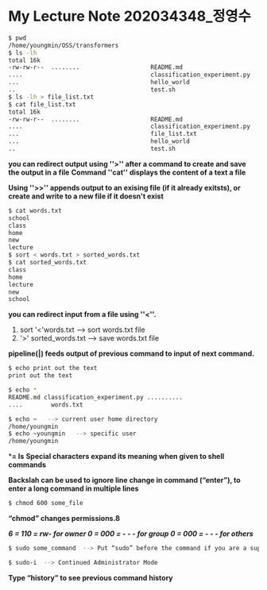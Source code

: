 # **My Lecture Note** 202034348_정영수

```sh
$ pwd
/home/youngmin/OSS/transformers
$ ls -lh
total 16k
-rw-rw-r--  ........                    README.md
....                                    classification_experiment.py
...                                     hello_world
..                                      test.sh
$ ls -lh > file_list.txt
$ cat file_list.txt
total 16k
-rw-rw-r--  ........                    README.md
....                                    classification_experiment.py
...                                     file_list.txt
...                                     hello_world
..                                      test.sh
```

**you can redirect output using ''>'' after a command to create and save the output in a file**
**Command ''cat'' displays the content of a text a file**

**Using ''>>'' appends output to an exising file (if it already exitsts), or create and write to a new file if it doesn't exist**

```sh
$ cat words.txt
school
class
home
new
lecture
$ sort < words.txt > sorted_words.txt
$ cat sorted_words.txt
class
home
lecture
new
school
```

**you can redirect input from a file using ''<''.**
1. sort '<'words.txt --> sort words.txt file
2. '>'  sorted_words.txt  --> save words.txt file


**pipeline(|) feeds output of previous command to input of next command.**

```sh
$ echo print out the text
print out the text  

$ echo *
README.md classification_experiment.py ..........
....        words.txt

$ echo ~   --> current user home directory
/home/youngmin
$ echo ~youngmin   --> specific user
/home/youngmin
```

***= ls**
**Special characters expand its meaning when given to shell commands**


**Backslah can be used to ignore line change in command (“enter”),
to enter a long command in multiple lines**


```sh
$ chmod 600 some_file
```

**“chmod” changes permissions.8**

***6 = 110 = rw- for owner
0 = 000 = - - - for group
0 = 000 = - - - for others***

```sh
$ sudo some_command  --> Put “sudo” before the command if you are a superuser.

$ sudo-i  --> Continued Administrator Mode
```


**Type “history” to see previous command history**







